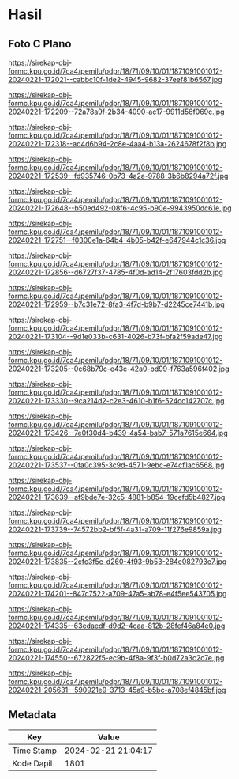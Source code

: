 # Hasil

## Foto C Plano

https://sirekap-obj-formc.kpu.go.id/7ca4/pemilu/pdpr/18/71/09/10/01/1871091001012-20240221-172021--cabbc10f-1de2-4945-9682-37eef81b6567.jpg

https://sirekap-obj-formc.kpu.go.id/7ca4/pemilu/pdpr/18/71/09/10/01/1871091001012-20240221-172209--72a78a9f-2b34-4090-ac17-9911d56f069c.jpg

https://sirekap-obj-formc.kpu.go.id/7ca4/pemilu/pdpr/18/71/09/10/01/1871091001012-20240221-172318--ad4d6b94-2c8e-4aa4-b13a-2624678f2f8b.jpg

https://sirekap-obj-formc.kpu.go.id/7ca4/pemilu/pdpr/18/71/09/10/01/1871091001012-20240221-172539--fd935746-0b73-4a2a-9788-3b6b8294a72f.jpg

https://sirekap-obj-formc.kpu.go.id/7ca4/pemilu/pdpr/18/71/09/10/01/1871091001012-20240221-172648--b50ed492-08f6-4c95-b90e-9943950dc61e.jpg

https://sirekap-obj-formc.kpu.go.id/7ca4/pemilu/pdpr/18/71/09/10/01/1871091001012-20240221-172751--f0300e1a-64b4-4b05-b42f-e647944c1c36.jpg

https://sirekap-obj-formc.kpu.go.id/7ca4/pemilu/pdpr/18/71/09/10/01/1871091001012-20240221-172856--d6727f37-4785-4f0d-ad14-2f17603fdd2b.jpg

https://sirekap-obj-formc.kpu.go.id/7ca4/pemilu/pdpr/18/71/09/10/01/1871091001012-20240221-172959--b7c31e72-8fa3-4f7d-b9b7-d2245ce7441b.jpg

https://sirekap-obj-formc.kpu.go.id/7ca4/pemilu/pdpr/18/71/09/10/01/1871091001012-20240221-173104--9d1e033b-c631-4026-b73f-bfa2f59ade47.jpg

https://sirekap-obj-formc.kpu.go.id/7ca4/pemilu/pdpr/18/71/09/10/01/1871091001012-20240221-173205--0c68b79c-e43c-42a0-bd99-f763a596f402.jpg

https://sirekap-obj-formc.kpu.go.id/7ca4/pemilu/pdpr/18/71/09/10/01/1871091001012-20240221-173330--9ca214d2-c2e3-4610-b1f6-524cc142707c.jpg

https://sirekap-obj-formc.kpu.go.id/7ca4/pemilu/pdpr/18/71/09/10/01/1871091001012-20240221-173426--7e0f30d4-b439-4a54-bab7-571a7615e664.jpg

https://sirekap-obj-formc.kpu.go.id/7ca4/pemilu/pdpr/18/71/09/10/01/1871091001012-20240221-173537--0fa0c395-3c9d-4571-9ebc-e74cf1ac6568.jpg

https://sirekap-obj-formc.kpu.go.id/7ca4/pemilu/pdpr/18/71/09/10/01/1871091001012-20240221-173639--af9bde7e-32c5-4881-b854-19cefd5b4827.jpg

https://sirekap-obj-formc.kpu.go.id/7ca4/pemilu/pdpr/18/71/09/10/01/1871091001012-20240221-173739--74572bb2-bf5f-4a31-a709-11f276e9859a.jpg

https://sirekap-obj-formc.kpu.go.id/7ca4/pemilu/pdpr/18/71/09/10/01/1871091001012-20240221-173835--2cfc3f5e-d260-4f93-9b53-284e082793e7.jpg

https://sirekap-obj-formc.kpu.go.id/7ca4/pemilu/pdpr/18/71/09/10/01/1871091001012-20240221-174201--847c7522-a709-47a5-ab78-e4f5ee543705.jpg

https://sirekap-obj-formc.kpu.go.id/7ca4/pemilu/pdpr/18/71/09/10/01/1871091001012-20240221-174335--63edaedf-d9d2-4caa-812b-28fef46a84e0.jpg

https://sirekap-obj-formc.kpu.go.id/7ca4/pemilu/pdpr/18/71/09/10/01/1871091001012-20240221-174550--672822f5-ec9b-4f8a-9f3f-b0d72a3c2c7e.jpg

https://sirekap-obj-formc.kpu.go.id/7ca4/pemilu/pdpr/18/71/09/10/01/1871091001012-20240221-205631--590921e9-3713-45a9-b5bc-a708ef4845bf.jpg


## Metadata

| Key        | Value               |
| ---------- | ------------------- |
| Time Stamp | 2024-02-21 21:04:17 |
| Kode Dapil | 1801                |



